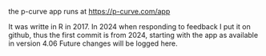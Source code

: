 the p-curve app runs at https://p-curve.com/app

It was writte in R in 2017. In 2024 when responding to feedback I put it on github, thus the first commit is from 2024, starting with the app as available in version 4.06
Future changes will be logged here.
